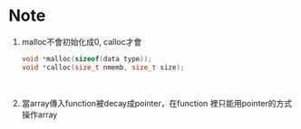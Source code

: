 # Note

1. malloc不會初始化成0, calloc才會

   ```c
   void *malloc(sizeof(data type));
   void *calloc(size_t nmemb, size_t size);
   ```

   ​

2. 當array傳入function被decay成pointer，在function 裡只能用pointer的方式操作array